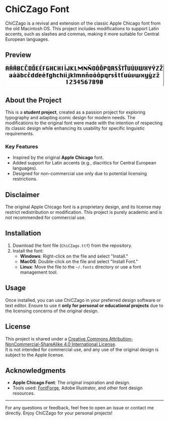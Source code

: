 # ChiCZago Font

ChiCZago is a revival and extension of the classic Apple Chicago font from the old Macintosh OS. This project includes modifications to support Latin accents, such as slashes and commas, making it more suitable for Central European languages.

## Preview

![ChiCZago Preview](ChiCZago.png)

## About the Project

This is a **student project**, created as a passion project for exploring typography and adapting iconic design for modern needs. The modifications to the original font were made with the intention of respecting its classic design while enhancing its usability for specific linguistic requirements.

### Key Features
- Inspired by the original **Apple Chicago** font.
- Added support for Latin accents (e.g., diacritics for Central European languages).
- Designed for non-commercial use only due to potential licensing restrictions.

## Disclaimer

The original Apple Chicago font is a proprietary design, and its license may restrict redistribution or modification. This project is purely academic and is not recommended for commercial use.

## Installation

1. Download the font file (`ChiCZago.ttf`) from the repository.
2. Install the font:
   - **Windows**: Right-click on the file and select "Install."
   - **MacOS**: Double-click on the file and select "Install Font."
   - **Linux**: Move the file to the `~/.fonts` directory or use a font management tool.

## Usage

Once installed, you can use ChiCZago in your preferred design software or text editor. Ensure to use it **only for personal or educational projects** due to the licensing concerns of the original design.

## License

This project is shared under a [Creative Commons Attribution-NonCommercial-ShareAlike 4.0 International License](https://creativecommons.org/licenses/by-nc-sa/4.0/).  
It is not intended for commercial use, and any use of the original design is subject to the Apple license.

## Acknowledgments

- **Apple Chicago Font**: The original inspiration and design.
- Tools used: [FontForge](https://fontforge.org/), Adobe Illustrator, and other font design resources.

---

For any questions or feedback, feel free to open an issue or contact me directly. Enjoy ChiCZago for your personal projects!
